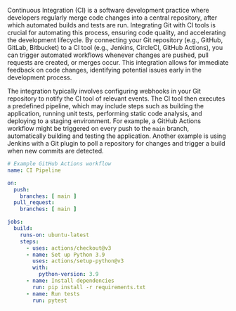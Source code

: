 Continuous Integration (CI) is a software development practice where developers regularly merge code changes into a central repository, after which automated builds and tests are run. Integrating Git with CI tools is crucial for automating this process, ensuring code quality, and accelerating the development lifecycle. By connecting your Git repository (e.g., GitHub, GitLab, Bitbucket) to a CI tool (e.g., Jenkins, CircleCI, GitHub Actions), you can trigger automated workflows whenever changes are pushed, pull requests are created, or merges occur. This integration allows for immediate feedback on code changes, identifying potential issues early in the development process.

The integration typically involves configuring webhooks in your Git repository to notify the CI tool of relevant events. The CI tool then executes a predefined pipeline, which may include steps such as building the application, running unit tests, performing static code analysis, and deploying to a staging environment. For example, a GitHub Actions workflow might be triggered on every push to the `main` branch, automatically building and testing the application. Another example is using Jenkins with a Git plugin to poll a repository for changes and trigger a build when new commits are detected.

```yaml
# Example GitHub Actions workflow
name: CI Pipeline

on:
  push:
    branches: [ main ]
  pull_request:
    branches: [ main ]

jobs:
  build:
    runs-on: ubuntu-latest
    steps:
      - uses: actions/checkout@v3
      - name: Set up Python 3.9
        uses: actions/setup-python@v3
        with:
          python-version: 3.9
      - name: Install dependencies
        run: pip install -r requirements.txt
      - name: Run tests
        run: pytest
```